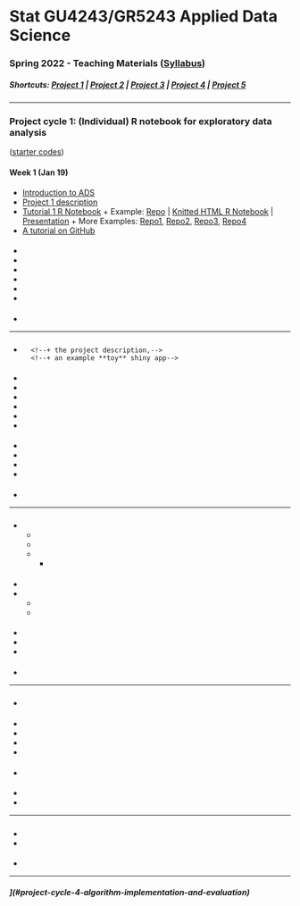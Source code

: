# Stat GU4243/GR5243 Applied Data Science
### Spring 2022 - Teaching Materials ([Syllabus](CourseInfo/G5243_ADS.md))

##### Shortcuts: [Project 1](#project-cycle-1-individual-r-notebook-for-exploratory-data-analysis) | [Project 2](#project-cycle-2-shiny-app-development) | [Project 3](#project-cycle-3-predictive-modeling) | [Project 4](#project-cycle-4-algorithm-implementation-and-evaluation) | [Project 5](#project-cycle-5-free-topic)

----
### Project cycle 1: (Individual) R notebook for exploratory data analysis 

([starter codes](Projects_StarterCodes/Project1-RNotebook))

#### Week 1 (Jan 19)

+ [Introduction to ADS](Tutorials/wk1-Intro.pdf)
+ [Project 1 description](Projects_StarterCodes/Project1-RNotebook/doc/Proj1_desc.md)
+ [Tutorial 1 R Notebook](https://htmlpreview.github.io/?https://github.com/TZstatsADS/ADS_Teaching/blob/master/Tutorials/wk1-RNotebook/wk1-rnotebook.html) + Example: [Repo](https://github.com/TZstatsADS/Fall2018-Proj1-wanghouyaoleyao) | [Knitted HTML R Notebook](http://tzstatsads.github.io/tutorials/proj1_jiaqianyu.html) | [Presentation](https://www.youtube.com/watch?v=tBIuh_tZ98Q&feature=youtu.be) + More Examples: [Repo1](https://github.com/ybliu9/How-Americans-Vote), [Repo2](https://github.com/TZstatsADS/Spring2021-Project1-aidris21), [Repo3](https://github.com/TZstatsADS/Spring2021-Project1-OlhaMaslova), [Repo4](https://github.com/TZstatsADS/Spring2021-Project1-Yytishere)
+ [A tutorial on GitHub](Tutorials/wk1-GitHub_simplified)

#### <!--Week 2 (Jan 26)-->

+ <!--Recap on last week-->
+ <!--[Overview of starter codes](Projects_StarterCodes/Project1-RNotebook)-->
+ <!--[An example R notebook on presidential speeches](Tutorials/wk2-TextMining) ([HTML](http://tzstatsads.github.io/tutorials/wk2_TextMining.html))-->
+ <!--[Interactive Word Cloud](Tutorials/wk2-TextMining/doc/InteractiveWordCloud.Rmd)-->
+ <!--Submission and presentation for project 1-->
+ <!--Discussion and Q&A-->

#### <!--Week 3 (Feb 2)-->

+ <!--Project 1 presentations.-->

<!--[Finished student projects](https://github.com/TZstatsADS?utf8=✓&q=Spring2022-project1&type=&language=)-->

----
##### <!--Shortcuts: [Project 1](#project-cycle-1-individual-r-notebook-for-exploratory-data-analysis) | [Project 3](#project-cycle-3-predictive-modeling) | [Project 4](#project-cycle-4-algorithm-implementation-and-evaluation) | [Project 5](#project-cycle-5-free-topic)-->

### <!--Project cycle 2: Shiny App Development-->

<!--([starter codes](Projects_StarterCodes/Project2-ShinyApp))-->

#### <!--Week 3 (Feb 2)-->

+ <!--[Project 2](Projects_StarterCodes/Project2-ShinyApp) starts.-->
  	<!--+ Check Piazza for your project team and *GitHub join link*.-->
  	<!--+ After you join project 2, you can **clone** your team's GitHub repo to your local computer.--> 
  	<!--+ You can find in the *starter codes*--> 
   		<!--+ the project description,--> 
   		<!--+ an example **toy** shiny app--> 

#### <!--Week 4 (Feb 9)-->

+ <!--[Spatial data visualization](Tutorials/wk4-DataVis.pdf)-->
+ <!--Tutorial on project 2 - [Introduction to shiny app](http://tzstatsads.github.io/tutorials/wk3_Tutorial2.html) ([app](Projects_StarterCodes/Project2-ShinyApp/app/))-->
+ <!--Shiny Tutorial ([zipped folder](Tutorials/wk4-Shiny_tutorial.zip)) ([online link](https://diane.shinyapps.io/Shiny_tutorial/))-->
+ <!--Shiny Examples from previous semesters (Example 1: [Online](https://liqiaosally.shinyapps.io/app1/), [Repo](https://github.com/TZstatsADS/Spring2021-Project2-group6); Example 2: [Online](https://ybliu9.shinyapps.io/CovidSurvivalManual4NewYorkers/), [Repo](https://github.com/TZstatsADS/Spring2021-Project2-group5))-->
+ <!--[A note on contribution](Projects_StarterCodes/Project2-ShinyApp/doc/a_note_on_contributions.md)-->
+ <!--Discussion and Q&A-->

#### <!--Week 5 (Feb 16)-->

+ <!--[Tutorial on SQL in R](https://htmlpreview.github.io/?https://github.com/TZstatsADS/ADS_Teaching/blob/master/Tutorials/wk5-SQL%2BGCP/sql.html)([zipped folder](https://github.com/TZstatsADS/ADS_Teaching/blob/master/Tutorials/wk5-sql.zip))-->
+ <!--[Tutorial on RShiny Deployment in GCP](https://htmlpreview.github.io/?https://github.com/TZstatsADS/ADS_Teaching/blob/master/Tutorials/wk5-SQL%2BGCP/Rshiny_GCP.html)-->
+ <!--[Tutorial on giving presentations](Tutorials/wk5-MakingPresentation.pdf)-->
+ <!--Discussion on project 2-->

#### <!--Week 6 (Feb 23)-->

+ <!--Project 2 presentations-->

<!--[Finished student projects](https://github.com/TZstatsADS?utf8=✓&q=Spring2022-project2&type=&language=)-->

----
##### <!--Shortcuts: [Project 1](#project-cycle-1-individual-r-notebook-for-exploratory-data-analysis) | [Project 2](#project-cycle-2-shiny-app-development) | [Project 4](#project-cycle-4-algorithm-implementation-and-evaluation) | [Project 5](#project-cycle-5-free-topic)-->

### <!--Project cycle 3: Predictive Modeling-->

<!--([starter codes](Projects_StarterCodes/Project3-WeaklySupervisedLearning))-->

#### <!--Week 6 (Feb 23)-->

+ <!--[Project 3](Projects_StarterCodes/Project3-WeaklySupervisedLearning/doc/project3_desc.md) starts.-->
  + <!--Check Piazza for your project team and GitHub join link at the end of this week.-->
  + <!--After you join project 3, you can **clone** your team's GitHub repo to your local computer.--> 
  + <!--You can find in the *starter codes*--> 
    + <!--[Intro to Project 3](Projects_StarterCodes/Project3-WeaklySupervisedLearning/doc/project3_desc.md)-->


#### <!--Week 7 (Mar 2)-->

+ <!--Recap on [project 3 requirements](Projects_StarterCodes/Project3-WeaklySupervisedLearning/doc/project3_desc.md) and [starter codes](Projects_StarterCodes/Project3-WeaklySupervisedLearning/).--> 
+ <!--Tutorials + Q&A-->
	+ <!--Tutorials: Basic Image Analysis [in Python](Tutorials/wk7-OpenCV_tutorial/Basic_Image_Analysis.ipynb), [in R](https://htmlpreview.github.io/?https://github.com/TZstatsADS/ADS_Teaching/blob/master/Tutorials/wk7-imageanalysis_R.html) ([zipped folder](Tutorials/wk7-ImageAnalysis_R.zip))-->
	+ <!--[Overview on Weakly Supervised Learning](Tutorials/wk7-WSL_tutorial/Tutorial_WSL.slides.html)-->
	


#### <!--Week 8 (Mar 9)--> 

+ <!--Project submission checklist (on piazza)-->
+ <!--[Overview on predictive modeling](Tutorials/wk8-TutorialModelSelection.pdf)-->
+ <!--Discussion-->

#### <!--Spring Break (Mar 16)-->

#### <!--Week 9 (Mar 23)--> 

+ <!--Project 3 submission and presentations-->

<!--[Finished student projects](https://github.com/TZstatsADS?utf8=✓&q=Spring2022-project3&type=&language=)-->

----
##### <!--Shortcuts: [Project 1](#project-cycle-1-individual-r-notebook-for-exploratory-data-analysis) | [Project 2](#project-cycle-2-shiny-app-development) | [Project 3](#project-cycle-3-predictive-modeling) |  [Project 5](#project-cycle-5-free-topic)-->

### <!--Project cycle 4: Algorithm implementation and evaluation-->

<!--([starter codes](Projects_StarterCodes/Project4-MachineLearningFairness))-->

#### <!--Week 9 (Mar 23)--> 

+ <!--Introduction to [Project 4](Projects_StarterCodes/Project4-MachineLearningFairness/doc/project4_desc.md)-->

#### <!--Week 10 (Mar 23)-->

+ <!--Recap on project 4 requirements.-->
+ <!--[Machine Learning Fairness Introduction](Tutorials/wk10-Intro_ML_fairness.pdf)-->
+ <!--[Overview of the Methods from the reference papers](Tutorials/wk10-Overview_Machine_Learning_Fairness_Methods.pdf)-->
+ <!--Method assignment on Piazza-->

#### <!--Week 11 (Dec 1)-->

+ <!--Discussion-->


#### <!--Week 12 (Dec 8)-->

+ <!--Project 4 presentations-->
+ <!--Project 3 Summary on Piazza-->

<!--[Finished student projects](https://github.com/TZstatsADS?utf8=✓&q=Spring2022-project4&type=&language=)-->

----

##### <!--Shortcuts: [Project 1](#project-cycle-1-individual-r-notebook-for-exploratory-data-analysis) | [Project 2](#project-cycle-2-shiny-app-development) | [Project 3](#project-cycle-3-predictive-modeling) | [Project 4](#project-cycle-4-algorithm-implementation-and-evaluation)--> 

### <!--Project cycle 5: Free topic-->

#### <!--Week 13 (Apr 24)-->

+ <!--[Project 3 summary](/Tutorials/wk12-project3summary/)-->
+ <!--Project 5 discussions-->

#### <!--Week 14 (May 1)-->

+ <!--Project 5 Presentations-->

<!--[Finished student projects](https://github.com/TZstatsADS?utf8=✓&q=Spring2022-project5&type=&language=)-->

----

##### <!--Shortcuts: [Project 1](#project-cycle-1-individual-r-notebook-for-exploratory-data-analysis) | [Project 2](#project-cycle-2-shiny-app-development) | [Project 3](#project-cycle-3-predictive-modeling) | [Project 4-->](#project-cycle-4-algorithm-implementation-and-evaluation)
